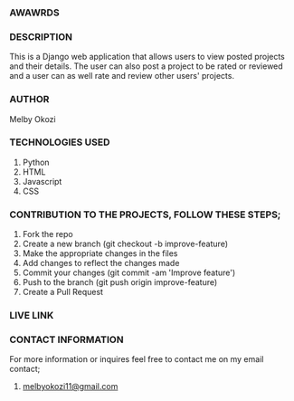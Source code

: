 ### AWAWRDS

### DESCRIPTION
This is a Django web application that allows users to view posted projects and their details. The user can also post a project to be rated or reviewed and a user can as well rate and review other users' projects.

### AUTHOR
Melby Okozi

### TECHNOLOGIES USED
1. Python
2. HTML
3. Javascript
4. CSS

### CONTRIBUTION TO THE PROJECTS, FOLLOW THESE STEPS;
1. Fork the repo
2. Create a new branch (git checkout -b improve-feature)
3. Make the appropriate changes in the files
4. Add changes to reflect the changes made
5. Commit your changes (git commit -am 'Improve feature')
6. Push to the branch (git push origin improve-feature)
7. Create a Pull Request

### LIVE LINK

### CONTACT INFORMATION
For more information or inquires feel free to contact me on my email contact;
1. melbyokozi11@gmail.com



 